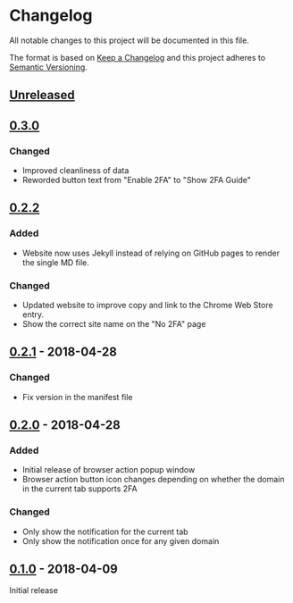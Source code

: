 # Changelog
All notable changes to this project will be documented in this file.

The format is based on [Keep a Changelog](http://keepachangelog.com/en/1.0.0/)
and this project adheres to [Semantic Versioning](http://semver.org/spec/v2.0.0.html).

## [Unreleased]

## [0.3.0]
### Changed
- Improved cleanliness of data
- Reworded button text from "Enable 2FA" to "Show 2FA Guide"

## [0.2.2]
### Added
- Website now uses Jekyll instead of relying on
  GitHub pages to render the single MD file.
  
### Changed
- Updated website to improve copy and link to the
  Chrome Web Store entry.
- Show the correct site name on the "No 2FA" page

## [0.2.1] - 2018-04-28
### Changed
- Fix version in the manifest file

## [0.2.0] - 2018-04-28
### Added
- Initial release of browser action popup window
- Browser action button icon changes depending on
  whether the domain in the current tab supports 2FA

### Changed
- Only show the notification for the current tab
- Only show the notification once for any given domain

## [0.1.0] - 2018-04-09
Initial release

[Unreleased]: https://github.com/conorgil/2fa-notifier/compare/v0.3.0...HEAD
[0.3.0]: https://github.com/conorgil/2fa-notifier/compare/v0.2.2...v0.3.0
[0.2.2]: https://github.com/conorgil/2fa-notifier/compare/v0.2.1...v0.2.2
[0.2.1]: https://github.com/conorgil/2fa-notifier/compare/v0.2.0...v0.2.1
[0.2.0]: https://github.com/conorgil/2fa-notifier/compare/v0.1.0...v0.2.0
[0.1.0]: https://github.com/conorgil/2fa-notifier/releases/tag/v0.1.0